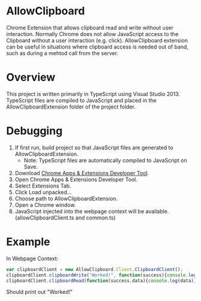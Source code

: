 # AllowClipboard
Chrome Extension that allows clipboard read and write without user interaction. Normally Chrome does not allow JavaScript access to the Clipboard without a user interaction (e.g. click). AllowClipboard extension can be useful in situations where clipboard access is needed out of band, such as during a mehtod call from the server.

# Overview
This project is written primarily in TypeScript using Visual Studio 2013. TypeScript files are compiled to JavaScript and placed in the AllowClipboardExtension folder of the project folder.

# Debugging
<ol>
<li>If first run, build project so that JavaScript files are generated to AllowClipboardExtension.
  <ul>
    <li>Note: TypeScript files are automatically compiled to JavaScript on Save.</li>
  </ul>
</li>
<li>Download <a href="https://chrome.google.com/webstore/detail/chrome-apps-extensions-de/ohmmkhmmmpcnpikjeljgnaoabkaalbgc?hl=en">Chrome Apps & Extensions Developer Tool</a>.</li>
<li>Open Chrome Apps & Extensions Developer Tool.</li>
<li>Select Extensions Tab.</li>
<li>Click Load unpacked...</li>
<li>Choose path to AllowClipboardExtension.</li>
<li>Open a Chrome window.</li>
<li>JavaScript injected into the webpage context will be available. (allowClipboardClient.ts and common.ts)</li>
</ol>

# Example
In Webpage Context:</br>
```javascript
var clipboardClient = new AllowClipboard.Client.ClipboardClient();
clipboardClient.clipboardWrite("Worked!", function(success){console.log(success)});
clipboardClient.clipboardRead(function(success,data){console.log(data)});
```
Should print out "Worked!"
